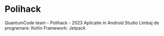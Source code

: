 # Polihack
QuantumCode team - Polihack - 2023
Aplicatie in Android Studio
Limbaj de programare: Kotlin
Framework: Jetpack
